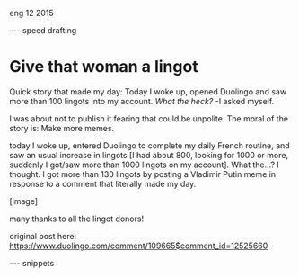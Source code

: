 <permalink>eng</permalink>
<month>12</month>
<year>2015</year>

--- speed drafting

# Give that woman a lingot

Quick story that made my day: Today I woke up, opened Duolingo and saw more than 100 lingots into my account. *What the heck?* -I asked myself. 

I was about not to publish it fearing that could be unpolite. The moral of the story is: Make more memes.


today I woke up, entered Duolingo to complete my daily French routine, and saw an usual increase in lingots [I had about 800, looking for 1000 or more, suddenly I got/saw more than 1000 lingots on my account]. What the...? I thought.
I got more than 130 lingots by posting a Vladimir Putin meme in response to a comment that literally made my day.

[image]

many thanks to all the lingot donors!

original post here: https://www.duolingo.com/comment/109665$comment_id=12525660

--- snippets

